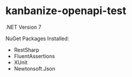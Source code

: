 # kanbanize-openapi-test

.NET Version 7

NuGet Packages Installed:
  - RestSharp
  - FluentAssertions
  - XUnit
  - Newtonsoft.Json
